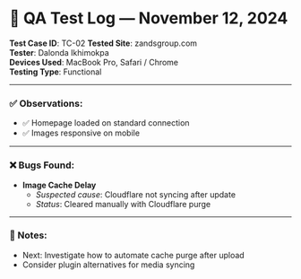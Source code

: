 # 🧪 QA Test Log — November 12, 2024

**Test Case ID**: TC-02
**Tested Site**: zandsgroup.com  
**Tester**: Dalonda Ikhimokpa  
**Devices Used**: MacBook Pro, Safari / Chrome  
**Testing Type**: Functional 

---

### ✅ Observations:

- ✅ Homepage loaded on standard connection  
- ✅ Images responsive on mobile

---

### ❌ Bugs Found:

- **Image Cache Delay**  
  - *Suspected cause*: Cloudflare not syncing after update  
  - *Status*: Cleared manually with Cloudflare purge

---

### 📝 Notes:

- Next: Investigate how to automate cache purge after upload  
- Consider plugin alternatives for media syncing
